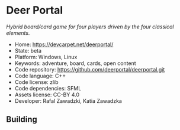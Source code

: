 # Deer Portal

_Hybrid board/card game for four players driven by the four classical elements._

- Home: https://devcarpet.net/deerportal/
- State: beta
- Platform: Windows, Linux
- Keywords: adventure, board, cards, open content
- Code repository: https://github.com/deerportal/deerportal.git
- Code language: C++
- Code license: zlib
- Code dependencies: SFML
- Assets license: CC-BY 4.0
- Developer: Rafal Zawadzki, Katia Zawadzka

## Building
